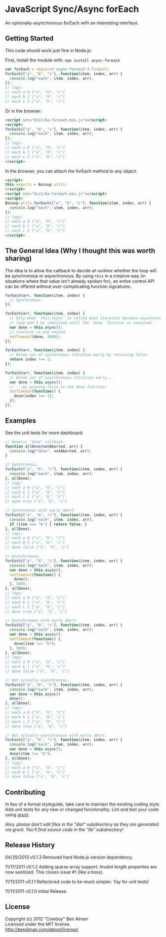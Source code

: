 # JavaScript Sync/Async forEach

An optionally-asynchronous forEach with an interesting interface.

## Getting Started

This code should work just fine in Node.js:

First, install the module with: `npm install async-foreach`

```javascript
var forEach = require('async-foreach').forEach;
forEach(["a", "b", "c"], function(item, index, arr) {
  console.log("each", item, index, arr);
});
// logs:
// each a 0 ["a", "b", "c"]
// each b 1 ["a", "b", "c"]
// each c 2 ["a", "b", "c"]
```

Or in the browser:

```html
<script src="dist/ba-foreach.min.js"></script>
<script>
forEach(["a", "b", "c"], function(item, index, arr) {
  console.log("each", item, index, arr);
});
// logs:
// each a 0 ["a", "b", "c"]
// each b 1 ["a", "b", "c"]
// each c 2 ["a", "b", "c"]
</script>
```

In the browser, you can attach the forEach method to any object.

```html
<script>
this.exports = Bocoup.utils;
</script>
<script src="dist/ba-foreach.min.js"></script>
<script>
Bocoup.utils.forEach(["a", "b", "c"], function(item, index, arr) {
  console.log("each", item, index, arr);
});
// logs:
// each a 0 ["a", "b", "c"]
// each b 1 ["a", "b", "c"]
// each c 2 ["a", "b", "c"]
</script>
```

## The General Idea (Why I thought this was worth sharing)

The idea is to allow the callback to decide _at runtime_ whether the loop will be synchronous or asynchronous. By using `this` in a creative way (in situations where that value isn't already spoken for), an entire control API can be offered without over-complicating function signatures.

```javascript
forEach(arr, function(item, index) {
  // Synchronous.
});

forEach(arr, function(item, index) {
  // Only when `this.async` is called does iteration becomes asynchronous. The
  // loop won't be continued until the `done` function is executed.
  var done = this.async();
  // Continue in one second.
  setTimeout(done, 1000);
});

forEach(arr, function(item, index) {
  // Break out of synchronous iteration early by returning false.
  return index !== 1;
});

forEach(arr, function(item, index) {
  // Break out of asynchronous iteration early...
  var done = this.async();
  // ...by passing false to the done function.
  setTimeout(function() {
    done(index !== 1);
  });
});
```

## Examples
See the unit tests for more dashboard.

```javascript
// Generic "done" callback.
function allDone(notAborted, arr) {
  console.log("done", notAborted, arr);
}

// Synchronous.
forEach(["a", "b", "c"], function(item, index, arr) {
  console.log("each", item, index, arr);
}, allDone);
// logs:
// each a 0 ["a", "b", "c"]
// each b 1 ["a", "b", "c"]
// each c 2 ["a", "b", "c"]
// done true ["a", "b", "c"]

// Synchronous with early abort.
forEach(["a", "b", "c"], function(item, index, arr) {
  console.log("each", item, index, arr);
  if (item === "b") { return false; }
}, allDone);
// logs:
// each a 0 ["a", "b", "c"]
// each b 1 ["a", "b", "c"]
// done false ["a", "b", "c"]

// Asynchronous.
forEach(["a", "b", "c"], function(item, index, arr) {
  console.log("each", item, index, arr);
  var done = this.async();
  setTimeout(function() {
    done();
  }, 500);
}, allDone);
// logs:
// each a 0 ["a", "b", "c"]
// each b 1 ["a", "b", "c"]
// each c 2 ["a", "b", "c"]
// done true ["a", "b", "c"]

// Asynchronous with early abort.
forEach(["a", "b", "c"], function(item, index, arr) {
  console.log("each", item, index, arr);
  var done = this.async();
  setTimeout(function() {
    done(item !== "b");
  }, 500);
}, allDone);
// logs:
// each a 0 ["a", "b", "c"]
// each b 1 ["a", "b", "c"]
// done false ["a", "b", "c"]

// Not actually asynchronous.
forEach(["a", "b", "c"], function(item, index, arr) {
  console.log("each", item, index, arr);
  var done = this.async()
  done();
}, allDone);
// logs:
// each a 0 ["a", "b", "c"]
// each b 1 ["a", "b", "c"]
// each c 2 ["a", "b", "c"]
// done true ["a", "b", "c"]

// Not actually asynchronous with early abort.
forEach(["a", "b", "c"], function(item, index, arr) {
  console.log("each", item, index, arr);
  var done = this.async();
  done(item !== "b");
}, allDone);
// logs:
// each a 0 ["a", "b", "c"]
// each b 1 ["a", "b", "c"]
// done false ["a", "b", "c"]
```

## Contributing
In lieu of a formal styleguide, take care to maintain the existing coding style. Add unit tests for any new or changed functionality. Lint and test your code using [grunt](https://github.com/cowboy/grunt).

_Also, please don't edit files in the "dist" subdirectory as they are generated via grunt. You'll find source code in the "lib" subdirectory!_

## Release History

04/29/2013
v0.1.3
Removed hard Node.js version dependency.

11/17/2011
v0.1.2
Adding sparse array support.
Invalid length properties are now sanitized.
This closes issue #1 (like a boss).

11/11/2011
v0.1.1
Refactored code to be much simpler. Yay for unit tests!

11/11/2011
v0.1.0
Initial Release.

## License
Copyright (c) 2012 "Cowboy" Ben Alman  
Licensed under the MIT license.  
<http://benalman.com/about/license/>
